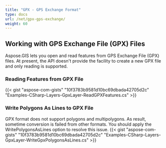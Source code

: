 ```yaml
---
title: "GPX - GPS Exchange Format"
type: docs
url: /net/gpx-gps-exchange/
weight: 60
---
```


## **Working with GPS Exchange File (GPX) Files**
Aspose.GIS lets you open and read features from GPS Exchange File (GPX) files. At present, the API doesn't provide the facility to create a new GPX file and only reading is supported.
### **Reading Features from GPX File**
{{< gist "aspose-com-gists" "10f3783b9581d10bc69dbada42705d2c" "Examples-CSharp-Layers-GpxLayer-ReadGPXFeatures.cs" >}}
### **Write Polygons As Lines to GPX File**
GPX format does not support polygons and multipolygons. As result, sometime conversion is failed from other formats. You should apply the WritePolygonsAsLines option to resolve this issue.
{{< gist "aspose-com-gists" "10f3783b9581d10bc69dbada42705d2c" "Examples-CSharp-Layers-GpxLayer-WriteGpxPolygonsAsLines.cs" >}}